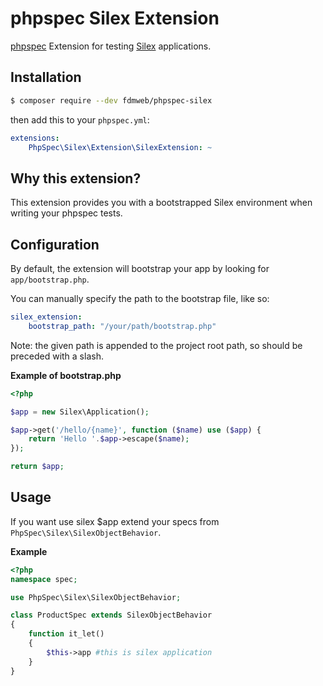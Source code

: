 # phpspec Silex Extension

[phpspec](http://www.phpspec.net/) Extension for testing [Silex](http://silex.sensiolabs.org)
applications.

## Installation

```bash
$ composer require --dev fdmweb/phpspec-silex
```

then add this to your `phpspec.yml`:

```yaml
extensions:
    PhpSpec\Silex\Extension\SilexExtension: ~
```

## Why this extension?

This extension provides you with a bootstrapped Silex environment when writing
your phpspec tests.

## Configuration

By default, the extension will bootstrap your app by looking for `app/bootstrap.php`. 

You can manually specify the path to the bootstrap file, like so:

```yaml
silex_extension:
    bootstrap_path: "/your/path/bootstrap.php"
```
Note: the given path is appended to the project root path, so should be preceded with a slash.

**Example of bootstrap.php**

```php
<?php

$app = new Silex\Application();

$app->get('/hello/{name}', function ($name) use ($app) {
    return 'Hello '.$app->escape($name);
});

return $app;

```

## Usage

If you want use silex $app extend your specs
from `PhpSpec\Silex\SilexObjectBehavior`.

**Example**

```php
<?php
namespace spec;

use PhpSpec\Silex\SilexObjectBehavior;

class ProductSpec extends SilexObjectBehavior
{
    function it_let()
    {
        $this->app #this is silex application
    }
}
```
